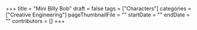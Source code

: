 +++
title = "Mini Billy Bob"
draft = false
tags = ["Characters"]
categories = ["Creative Engineering"]
pageThumbnailFile = ""
startDate = ""
endDate = ""
contributors = []
+++
